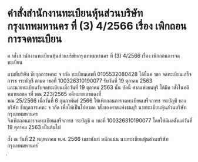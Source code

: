 
# คำสั่งสำนักงานทะเบียนหุ้นส่วนบริษัทกรุงเทพมหานคร ที่ (3) 4/2566 เรื่อง เพิกถอนการจดทะเบียน
      
      

      
      

  
 
 
ค าสั่งส านักงานทะเบียนหุ้นส่วนบริษัทกรุงเทพมหานคร 
ที่  (3)  4/2566 
เรื่อง   เพิกถอนการจดทะเบียน 
 
 
ตามที่บริษัท  ชัยกุลการเคหะ  จ ากัด  ทะเบียนเลขที่  0105532080428  ได้ยื่นค าขอ 
จดทะเบียนเสร็จการช าระบัญชี  ตามค าขอที่  100326310190077  รับวันที่  19  ตุลาคม  2563   
และนายทะเบียนรับจดทะเบียนเมื่อวันที่  19  ตุลาคม  2563  นั้น 
บัดนี้  ศาลแพ่งธนบุรี  ได้มีค าสั่งในคดีหมายเลขด าที่  พณ  223/2565  คดีหมายเลขแดงที่   
พณ  25/2566  เมื่อวันที่  6  กุมภาพันธ์  2566  ให้เพิกถอนการจดทะเบียนเสร็จการช าระบัญชี 
ของบริษัท  ชัยกุลการเคหะ  จ ากัด 
เพื่อให้เป็นไปตามค าสั่งของศาลแพ่งธนบุรี  นายทะเบียนหุ้นส่วนบริษัทกรุงเทพมหานคร   
จึงเพิกถอนการจดทะเบียนเสร็จการช าระบัญชี  ค าขอที่  100326310190077  โดยให้มีผลตั้งแต่วันที่   
19  ตุลาคม  2563  เป็นต้นไป 
 
สั่ง  ณ  วันที่  22  พฤษภาคม  พ.ศ.  2566 
เมธานันท์  หนักแน่น 
นายทะเบียนหุ้นส่วนบริษัทกรุงเทพมหานคร 
้
 
่
 